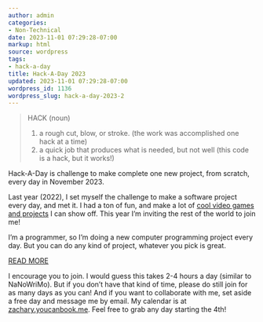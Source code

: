 ```yaml
---
author: admin
categories:
- Non-Technical
date: 2023-11-01 07:29:28-07:00
markup: html
source: wordpress
tags:
- hack-a-day
title: Hack-A-Day 2023
updated: 2023-11-01 07:29:28-07:00
wordpress_id: 1136
wordpress_slug: hack-a-day-2023-2
---
```

> HACK (noun)
> 
> 1.  a rough cut, blow, or stroke. (the work was accomplished one hack at a time)
> 2.  a quick job that produces what is needed, but not well (this code is a hack, but it works!)

Hack-A-Day is challenge to make complete one new project, from scratch, every day in November 2023.

Last year (2022), I set myself the challenge to make a software project every day, and met it. I had a ton of fun, and make a lot of [cool video games and projects][1] I can show off. This year I’m inviting the rest of the world to join me!

I’m a programmer, so I’m doing a new computer programming project every day. But you can do any kind of project, whatever you pick is great.

[READ MORE][2]

I encourage you to join. I would guess this takes 2-4 hours a day (similar to NaNoWriMo). But if you don’t have that kind of time, please do still join for as many days as you can! And if you want to collaborate with me, set aside a free day and message me by email. My calendar is at [zachary.youcanbook.me][3]. Feel free to grab any day starting the 4th!

[1]: https://za3k.com/hackaday
[2]: https://za3k.com/hack-a-day-rules
[3]: https://zachary.youcanbook.me/
